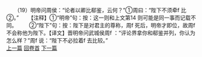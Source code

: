 　　（19）明帝问周侯：“论者以卿比郗鉴，云何？”①周曰：“陛下不须牵f 比②。”
　　【注释】①“明帝”句：按：这一则和上文第14 则可能是同一事而记载不同。
　　②“陛下”句：按：陛下是对君主的尊称，周f 死后，明帝才即位，故周f 不会称他为陛下。【译文】晋明帝问武城侯周f ：“评论界拿你和郗鉴并列，你认为怎么样？”周f 说：“陛下不必拉着f 去比较。”
<br>[上一篇](09_18) [回卷首](09_00) [下一篇](09_20)
